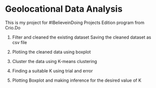 # Geolocational Data Analysis

This is my project for #IBelieveinDoing Projects Edition program from Crio.Do

1) Filter and cleaned the existing dataset 
   Saving the cleaned dataset as csv file
   
2) Plotiing the cleaned data using boxplot

3) Cluster the data using K-means clustering

4) Finding a suitable K using trial and error

5) Plotting Boxplot and making inference for the desired value of K
